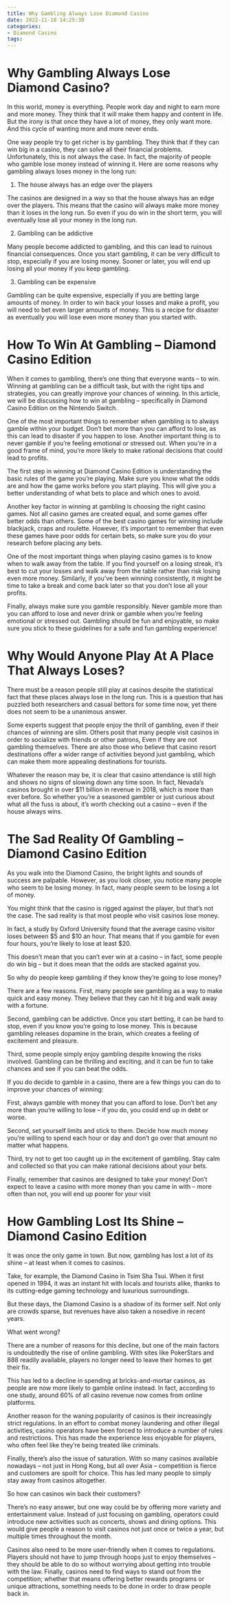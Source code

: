 ```yaml
---
title: Why Gambling Always Lose Diamond Casino
date: 2022-11-18 14:25:38
categories:
- Diamond Casino
tags:
---
```



#  Why Gambling Always Lose Diamond Casino?

In this world, money is everything. People work day and night to earn more and more money. They think that it will make them happy and content in life. But the irony is that once they have a lot of money, they only want more. And this cycle of wanting more and more never ends.

One way people try to get richer is by gambling. They think that if they can win big in a casino, they can solve all their financial problems. Unfortunately, this is not always the case. In fact, the majority of people who gamble lose money instead of winning it. Here are some reasons why gambling always loses money in the long run:

1) The house always has an edge over the players

The casinos are designed in a way so that the house always has an edge over the players. This means that the casino will always make more money than it loses in the long run. So even if you do win in the short term, you will eventually lose all your money in the long run.

2) Gambling can be addictive

Many people become addicted to gambling, and this can lead to ruinous financial consequences. Once you start gambling, it can be very difficult to stop, especially if you are losing money. Sooner or later, you will end up losing all your money if you keep gambling.

3) Gambling can be expensive

Gambling can be quite expensive, especially if you are betting large amounts of money. In order to win back your losses and make a profit, you will need to bet even larger amounts of money. This is a recipe for disaster as eventually you will lose even more money than you started with.

#  How To Win At Gambling – Diamond Casino Edition 

When it comes to gambling, there’s one thing that everyone wants – to win. Winning at gambling can be a difficult task, but with the right tips and strategies, you can greatly improve your chances of winning. In this article, we will be discussing how to win at gambling – specifically in Diamond Casino Edition on the Nintendo Switch.

One of the most important things to remember when gambling is to always gamble within your budget. Don’t bet more than you can afford to lose, as this can lead to disaster if you happen to lose. Another important thing is to never gamble if you’re feeling emotional or stressed out. When you’re in a good frame of mind, you’re more likely to make rational decisions that could lead to profits.

The first step in winning at Diamond Casino Edition is understanding the basic rules of the game you’re playing. Make sure you know what the odds are and how the game works before you start playing. This will give you a better understanding of what bets to place and which ones to avoid.

Another key factor in winning at gambling is choosing the right casino games. Not all casino games are created equal, and some games offer better odds than others. Some of the best casino games for winning include blackjack, craps and roulette. However, it’s important to remember that even these games have poor odds for certain bets, so make sure you do your research before placing any bets.

One of the most important things when playing casino games is to know when to walk away from the table. If you find yourself on a losing streak, it’s best to cut your losses and walk away from the table rather than risk losing even more money. Similarly, if you’ve been winning consistently, it might be time to take a break and come back later so that you don’t lose all your profits.

Finally, always make sure you gamble responsibly. Never gamble more than you can afford to lose and never drink or gamble when you’re feeling emotional or stressed out. Gambling should be fun and enjoyable, so make sure you stick to these guidelines for a safe and fun gambling experience!

#  Why Would Anyone Play At A Place That Always Loses? 

There must be a reason people still play at casinos despite the statistical fact that these places always lose in the long run. This is a question that has puzzled both researchers and casual bettors for some time now, yet there does not seem to be a unanimous answer. 

Some experts suggest that people enjoy the thrill of gambling, even if their chances of winning are slim. Others posit that many people visit casinos in order to socialize with friends or other patrons, Even if they are not gambling themselves. There are also those who believe that casino resort destinations offer a wider range of activities beyond just gambling, which can make them more appealing destinations for tourists. 

Whatever the reason may be, it is clear that casino attendance is still high and shows no signs of slowing down any time soon. In fact, Nevada’s casinos brought in over $11 billion in revenue in 2018, which is more than ever before. So whether you’re a seasoned gambler or just curious about what all the fuss is about, it’s worth checking out a casino – even if the house always wins.

#  The Sad Reality Of Gambling – Diamond Casino Edition 

As you walk into the Diamond Casino, the bright lights and sounds of success are palpable. However, as you look closer, you notice many people who seem to be losing money. In fact, many people seem to be losing a lot of money.

You might think that the casino is rigged against the player, but that’s not the case. The sad reality is that most people who visit casinos lose money.

In fact, a study by Oxford University found that the average casino visitor loses between $5 and $10 an hour. That means that if you gamble for even four hours, you’re likely to lose at least $20. 

This doesn’t mean that you can’t ever win at a casino – in fact, some people do win big – but it does mean that the odds are stacked against you.

So why do people keep gambling if they know they’re going to lose money? 

There are a few reasons. First, many people see gambling as a way to make quick and easy money. They believe that they can hit it big and walk away with a fortune. 

Second, gambling can be addictive. Once you start betting, it can be hard to stop, even if you know you’re going to lose money. This is because gambling releases dopamine in the brain, which creates a feeling of excitement and pleasure. 

Third, some people simply enjoy gambling despite knowing the risks involved. Gambling can be thrilling and exciting, and it can be fun to take chances and see if you can beat the odds. 

If you do decide to gamble in a casino, there are a few things you can do to improve your chances of winning: 

First, always gamble with money that you can afford to lose. Don’t bet any more than you’re willing to lose – if you do, you could end up in debt or worse. 

Second, set yourself limits and stick to them. Decide how much money you’re willing to spend each hour or day and don’t go over that amount no matter what happens. 

Third, try not to get too caught up in the excitement of gambling. Stay calm and collected so that you can make rational decisions about your bets. 

 Finally, remember that casinos are designed to take your money! Don’t expect to leave a casino with more money than you came in with – more often than not, you will end up poorer for your visit

#  How Gambling Lost Its Shine – Diamond Casino Edition

It was once the only game in town. But now, gambling has lost a lot of its shine – at least when it comes to casinos.

Take, for example, the Diamond Casino in Tsim Sha Tsui. When it first opened in 1994, it was an instant hit with locals and tourists alike, thanks to its cutting-edge gaming technology and luxurious surroundings.

But these days, the Diamond Casino is a shadow of its former self. Not only are crowds sparse, but revenues have also taken a nosedive in recent years.

What went wrong?

There are a number of reasons for this decline, but one of the main factors is undoubtedly the rise of online gambling. With sites like PokerStars and 888 readily available, players no longer need to leave their homes to get their fix.

This has led to a decline in spending at bricks-and-mortar casinos, as people are now more likely to gamble online instead. In fact, according to one study, around 60% of all casino revenue now comes from online platforms.

Another reason for the waning popularity of casinos is their increasingly strict regulations. In an effort to combat money laundering and other illegal activities, casino operators have been forced to introduce a number of rules and restrictions. This has made the experience less enjoyable for players, who often feel like they’re being treated like criminals.

Finally, there’s also the issue of saturation. With so many casinos available nowadays – not just in Hong Kong, but all over Asia – competition is fierce and customers are spoilt for choice. This has led many people to simply stay away from casinos altogether.

So how can casinos win back their customers?

There’s no easy answer, but one way could be by offering more variety and entertainment value. Instead of just focusing on gambling, operators could introduce new activities such as concerts, shows and dining options. This would give people a reason to visit casinos not just once or twice a year, but multiple times throughout the month.

Casinos also need to be more user-friendly when it comes to regulations. Players should not have to jump through hoops just to enjoy themselves – they should be able to do so without worrying about getting into trouble with the law. Finally, casinos need to find ways to stand out from the competition; whether that means offering better rewards programs or unique attractions, something needs to be done in order to draw people back in.